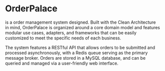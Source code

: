 # OrderPalace

is a order management system designed. Built with the Clean Architecture in mind, OrderPalace is organized around a core domain model and features modular use cases, adapters, and frameworks that can be easily customized to meet the specific needs of each business.

The system features a RESTful API that allows orders to be submitted and processed asynchronously, with a Redis queue serving as the primary message broker. Orders are stored in a MySQL database, and can be queried and managed via a user-friendly web interface.